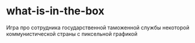 # what-is-in-the-box
Игра про сотрудника государственной таможенной службы некоторой коммунистической страны с пиксельной графикой
